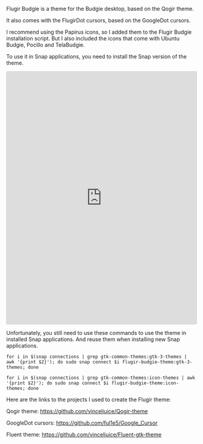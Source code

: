 Flugir Budgie is a theme for the Budgie desktop, based on the Qogir theme.

It also comes with the FlugirDot cursors, based on the GoogleDot cursors.

I recommend using the Papirus icons, so I added them to the Flugir Budgie installation script.
But I also included the icons that come with Ubuntu Budgie, Pocillo and TelaBudgie.

To use it in Snap applications, you need to install the Snap version of the theme.

<iframe src="https://snapcraft.io/flugir-budgie-theme/embedded?button=black&screenshot=true" frameborder="0" width="100%" height="670px" style="border: 1px solid #CCC; border-radius: 2px;"></iframe>

Unfortunately, you still need to use these commands to use the theme in installed Snap applications.
And reuse them when installing new Snap applications.

``` for i in $(snap connections | grep gtk-common-themes:gtk-3-themes | awk '{print $2}'); do sudo snap connect $i flugir-budgie-theme:gtk-3-themes; done ```

``` for i in $(snap connections | grep gtk-common-themes:icon-themes | awk '{print $2}'); do sudo snap connect $i flugir-budgie-theme:icon-themes; done ```

Here are the links to the projects I used to create the Flugir theme:

Qogir theme: https://github.com/vinceliuice/Qogir-theme

GoogleDot cursors: https://github.com/ful1e5/Google_Cursor

Fluent theme: https://github.com/vinceliuice/Fluent-gtk-theme

